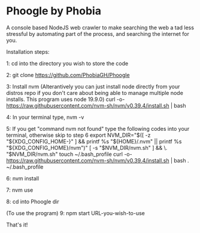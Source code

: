 # Phoogle by Phobia
A console based NodeJS web crawler to make searching the web a tad less stressful by automating part of the process, and searching the internet for you.

Installation steps:

1: cd into the directory you wish to store the code

2: git clone https://github.com/PhobiaGH/Phoogle

3: Install nvm (Alterantively you can just install node directly from your distros repo if you don't care about being able to manage multiple node installs. This program uses node 19.9.0)
    curl -o- https://raw.githubusercontent.com/nvm-sh/nvm/v0.39.4/install.sh | bash

4: In your terminal type,
    nvm -v

5: If you get "command nvm not found" type the following codes into your terminal, otherwise skip to step 6
    export NVM_DIR="$([ -z "${XDG_CONFIG_HOME-}" ] && printf %s "${HOME}/.nvm" || printf %s "${XDG_CONFIG_HOME}/nvm")"
    [ -s "$NVM_DIR/nvm.sh" ] && \. "$NVM_DIR/nvm.sh"
    touch ~/.bash_profile
    curl -o- https://raw.githubusercontent.com/nvm-sh/nvm/v0.39.4/install.sh | bash
    . ~/.bash_profile
    
6: nvm install

7: nvm use

8: cd into Phoogle dir

(To use the program)
9: npm start URL-you-wish-to-use

That's it!